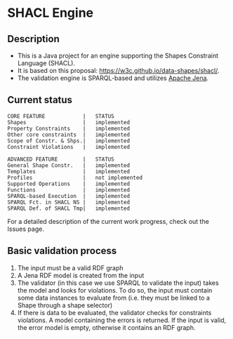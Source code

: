 # SHACL Engine

## Description
* This is a Java project for an engine supporting the Shapes Constraint Language (SHACL). 
* It is based on this proposal: https://w3c.github.io/data-shapes/shacl/. 
* The validation engine is SPARQL-based and utilizes [Apache Jena](https://jena.apache.org/).

## Current status
```
CORE FEATURE			|	STATUS
Shapes					|	implemented
Property Constraints	|	implemented
Other core constraints	|	implemented
Scope of Constr. & Shps.|	implemented
Constraint Violations	|	implemented

ADVANCED FEATURE		|	STATUS
General Shape Constr.	|	implemented
Templates				|	implemented
Profiles				|	not implemented
Supported Operations	|	implemented
Functions				|	implemented
SPARQL-based Execution	|	implemented
SPARQL Fct. in SHACL NS	|	implemented
SPARQL Def. of SHACL Tmp|	implemented
```

For a detailed description of the current work progress, check out the Issues page.

## Basic validation process
1. The input must be a valid RDF graph
2. A Jena RDF model is created from the input
3. The validator (in this case we use SPARQL to validate the input) takes the model and looks for violations. To do so, the input must contain some data instances to evaluate from (i.e. they must be linked to a Shape through a shape selector)
4. If there is data to be evaluated, the validator checks for constraints violations. A model containing the errors is returned. If the input is valid, the error model is empty, otherwise it contains an RDF graph.